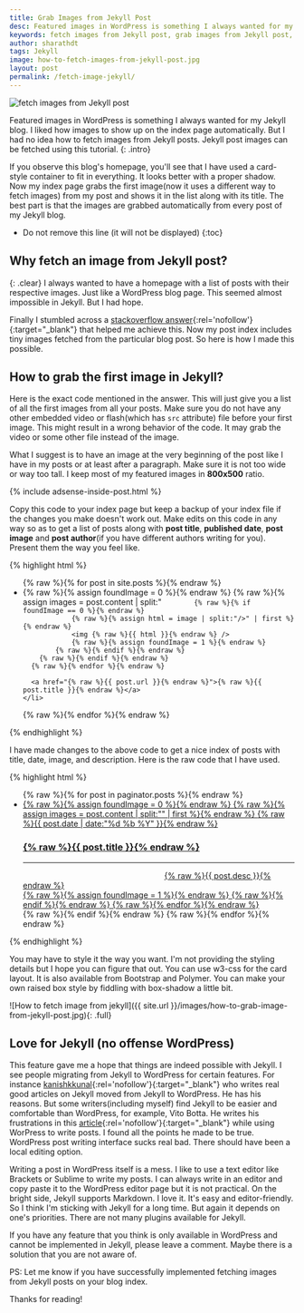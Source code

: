 ```yaml
---
title: Grab Images from Jekyll Post
desc: Featured images in WordPress is something I always wanted for my Jekyll blog. I liked how images to show up on the index page automatically. But I had no idea how to fetch images from Jekyll posts. Jekyll post images can be fetched using this tutorial. 
keywords: fetch images from Jekyll post, grab images from Jekyll post, get images from post Jekyll, jekyll post images
author: sharathdt
tags: Jekyll
image: how-to-fetch-images-from-jekyll-post.jpg
layout: post
permalink: /fetch-image-jekyll/
---
```


<img alt="fetch images from Jekyll post" title="grab images from Jekyll post" itemprop="thumbnailUrl" class="left half noborder" src="{{ site.url }}/images/how-to-fetch-images-from-jekyll-post.jpg">

<i class="fa fa-quote-left fa-3x fa-pull-left fa-border"></i>Featured images in WordPress is something I always wanted for my Jekyll blog. I liked how images to show up on the index page automatically. But I had no idea how to fetch images from Jekyll posts. Jekyll post images can be fetched using this tutorial.
{: .intro}

If you observe this blog's homepage, you'll see that I have used a card-style container to fit in everything. It looks better with a proper shadow. Now my index page grabs the first image(now it uses a different way to fetch images) from my post and shows it in the list along with its title. The best part is that the images are grabbed automatically from every post of my Jekyll blog.

<div class="clear"></div>   


* Do not remove this line (it will not be displayed) 
{:toc}


## Why fetch an image from Jekyll post?
{: .clear}
I always wanted to have a homepage with a list of posts with their respective images. Just like a WordPress blog page. This seemed almost impossible in Jekyll. But I had hope.

Finally I stumbled across a [stackoverflow answer](http://stackoverflow.com/questions/25463865/in-jekyll-how-do-i-grab-a-posts-first-image){:rel='nofollow'}{:target="_blank"} that helped me achieve this. Now my post index includes tiny images fetched from the particular blog post. So here is how I made this possible.

## How to grab the first image in Jekyll?

Here is the exact code mentioned in the answer. This will just give you a list of all the first images from all your posts. Make sure you do not have any other embedded video or flash(which has ```src``` attribute) file before your first image. This might result in a wrong behavior of the code. It may grab the video or some other file instead of the image.

What I suggest is to have an image at the very beginning of the post like I have in my posts or at least after a paragraph. Make sure it is not too wide or way too tall. I keep most of my featured images in **800x500** ratio. 

{% include adsense-inside-post.html %}

Copy this code to your index page but keep a backup of your index file if the changes you make doesn't work out. Make edits on this code in any way so as to get a list of posts along with **post title**, **published date**, **post image** and **post author**(if you have different authors writing for you). Present them the way you feel like. 

{% highlight html %}
<ul>
  {% raw %}{% for post in site.posts %}{% endraw %}
    <li>
      {% raw %}{% assign foundImage = 0 %}{% endraw %}
      {% raw %}{% assign images = post.content | split:"<img " %}{% endraw %}
      {% raw %}{% for image in images %}{% endraw %}
        {% raw %}{% if image contains 'src' %}{% endraw %}

            {% raw %}{% if foundImage == 0 %}{% endraw %}
                {% raw %}{% assign html = image | split:"/>" | first %}{% endraw %}
                <img {% raw %}{{ html }}{% endraw %} />
                {% raw %}{% assign foundImage = 1 %}{% endraw %}
            {% raw %}{% endif %}{% endraw %}
        {% raw %}{% endif %}{% endraw %}
      {% raw %}{% endfor %}{% endraw %}

      <a href="{% raw %}{{ post.url }}{% endraw %}">{% raw %}{{ post.title }}{% endraw %}</a>
    </li>
  {% raw %}{% endfor %}{% endraw %}
</ul>
{% endhighlight %}

I have made changes to the above code to get a nice index of posts with title, date, image, and description. Here is the raw code that I have used.

{% highlight html %}
<ul id="posts">
    {% raw %}{% for post in paginator.posts %}{% endraw %}
 <a href="{% raw %}{{ post.url }}{% endraw %}">
    <li>
      <div>
        {% raw %}{% assign foundImage = 0 %}{% endraw %}
          {% raw %}{% assign images = post.content | split:"<img " %}{% endraw %}
              {% raw %}{% for image in images %}{% endraw %}
                {% raw %}{% if image contains 'src' %}{% endraw %}
                    {% raw %}{% if foundImage == 0 %}{% endraw %}
                    {% raw %}{% assign html = image | split:"/>" | first %}{% endraw %}
                    <time>{% raw %}{{ post.date | date:"%d %b %Y" }}{% endraw %}</time>
                    <h3>{% raw %}{{ post.title }}{% endraw %}</h3>
                    <hr>
                    <div><img width="250" {% raw %}{{ html }}{% endraw %} />{% raw %}{{ post.desc }}{% endraw %}</div>
                     {% raw %}{% assign foundImage = 1 %}{% endraw %}
                    {% raw %}{% endif %}{% endraw %}
             {% raw %}{% endfor %}{% endraw %}
        </div>
     </li>
 </a>
    {% raw %}{% endif %}{% endraw %} 
    {% raw %}{% endfor %}{% endraw %}
</ul>
{% endhighlight %}

You may have to style it the way you want. I'm not providing the styling details but I hope you can figure that out. You can use w3-css for the card layout. It is also available from Bootstrap and Polymer. You can make your own raised box style by fiddling with box-shadow a little bit.

![How to fetch image from jekyll]({{ site.url }}/images/how-to-grab-image-from-jekyll-post.jpg){: .full}

## Love for Jekyll (no offense WordPress)
This feature gave me a hope that things are indeed possible with Jekyll. I see people migrating from Jekyll to WordPress for certain features. For instance [kanishkkunal](https://codingtips.kanishkkunal.in/jekyll-to-wordpress/){:rel='nofollow'}{:target="_blank"} who writes real good articles on Jekyll moved from Jekyll to WordPress. He has his reasons. But some writers(including myself) find Jekyll to be easier and comfortable than WordPress, for example, Vito Botta. He writes his frustrations in this [article](http://vitobotta.com/migrating-from-wordpress-to-jekyll-part-one-why-i-gave-up-on-wordpress/){:rel='nofollow'}{:target="_blank"} while using WorPress to write posts. I found all the points he made to be true. WordPress post writing interface sucks real bad. There should have been a local editing option.

Writing a post in WordPress itself is a mess. I like to use a text editor like Brackets or Sublime to write my posts. I can always write in an editor and copy paste it to the WordPress editor page but it is not practical. On the bright side, Jekyll supports Markdown. I love it. It's easy and editor-friendly. So I think I'm sticking with Jekyll for a long time. But again it depends on one's priorities. There are not many plugins available for Jekyll.

If you have any feature that you think is only available in WordPress and cannot be implemented in Jekyll, please leave a comment. Maybe there is a solution that you are not aware of.

PS: Let me know if you have successfully implemented fetching images from Jekyll posts on your blog index.

Thanks for reading!